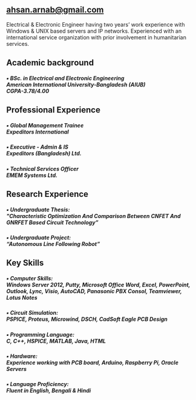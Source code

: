 ## ahsan.arnab@gmail.com 

Electrical & Electronic Engineer having two years’ work experience with Windows & UNIX based servers and IP networks. Experienced with an international service organization with prior involvement in humanitarian services.

## Academic background
##### ▪ BSc. in Electrical and Electronic Engineering <br /> American International University-Bangladesh (AIUB) <br /> CGPA-3.78/4.00

## Professional Experience
##### ▪ Global Management Trainee <br /> Expeditors International 
##### ▪ Executive - Admin & IS <br /> Expeditors (Bangladesh) Ltd.
##### ▪ Technical Services Officer <br /> EMEM Systems Ltd.

## Research Experience
##### ▪ Undergraduate Thesis: <br /> "Characteristic Optimization And Comparison Between CNFET And GNRFET Based Circuit Technology” 
##### ▪ Undergraduate Project: <br /> “Autonomous Line Following Robot”

## Key Skills
##### ▪ Computer Skills: <br /> Windows Server 2012, Putty, Microsoft Office Word, Excel, PowerPoint, Outlook, Lync, Visio, AutoCAD, Panasonic PBX Consol, Teamviewer, Lotus Notes
##### ▪ Circuit Simulation: <br /> PSPICE, Proteus, Microwind, DSCH, CadSoft Eagle PCB Design
##### ▪ Programming Language: <br /> C, C++, HSPICE, MATLAB, Java, HTML
##### ▪ Hardware: <br /> Experience working with PCB board, Arduino, Raspberry Pi, Oracle Servers
##### ▪ Language Proficiency: <br /> Fluent in English, Bengali & Hindi
